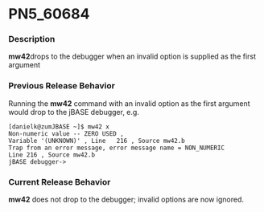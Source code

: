 # PN5_60684

<PageHeader />

### Description

**mw42**drops to the debugger when an invalid option is supplied as the first argument



### Previous Release Behavior

Running the **mw42** command with an invalid option as the first argument would drop to the jBASE debugger, e.g.

```
[danielk@zumJBASE ~]$ mw42 x
Non-numeric value -- ZERO USED ,
Variable '(UNKNOWN)' , Line   216 , Source mw42.b
Trap from an error message, error message name = NON_NUMERIC
Line 216 , Source mw42.b
jBASE debugger->
```



### Current Release Behavior

**mw42** does not drop to the debugger; invalid options are now ignored.

  
<PageFooter />
